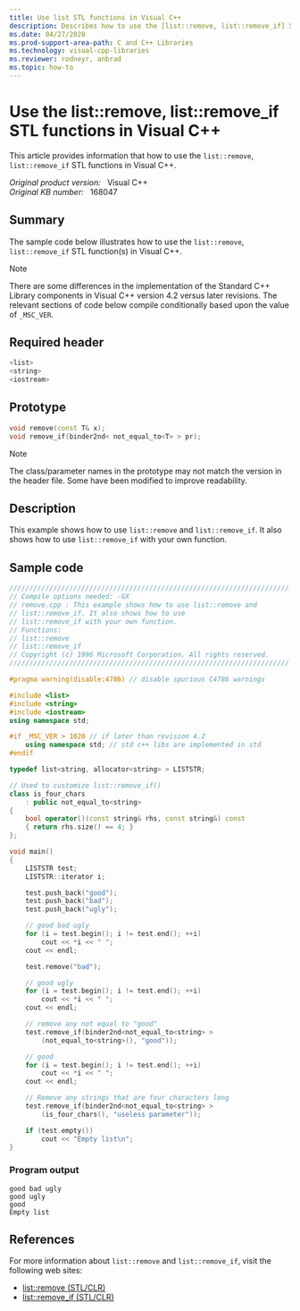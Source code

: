 ```yaml
---
title: Use list STL functions in Visual C++
description: Describes how to use the [list::remove, list::remove_if] STL function(s) in Visual C++. There are some differences in the implementation of the Standard C++ Library components in Visual C++ version 4.2 versus later revisions.
ms.date: 04/27/2020
ms.prod-support-area-path: C and C++ Libraries
ms.technology: visual-cpp-libraries
ms.reviewer: rodneyr, anbrad
ms.topic: how-to
---
```

# Use the list::remove, list::remove_if STL functions in Visual C++

This article provides information that how to use the `list::remove`, `list::remove_if` STL functions in Visual C++.

_Original product version:_ &nbsp; Visual C++  
_Original KB number:_ &nbsp; 168047

## Summary

The sample code below illustrates how to use the `list::remove`, `list::remove_if` STL function(s) in Visual C++.

> [!NOTE]
> There are some differences in the implementation of the Standard C++ Library components in Visual C++ version 4.2 versus later revisions. The relevant sections of code below compile conditionally based upon the value of `_MSC_VER`.

## Required header

```cpp
<list>
<string>
<iostream>
```

## Prototype

```cpp
void remove(const T& x);
void remove_if(binder2nd< not_equal_to<T> > pr);
```

> [!NOTE]
> The class/parameter names in the prototype may not match the version in the header file. Some have been modified to improve readability.

## Description

This example shows how to use `list::remove` and `list::remove_if`. It also shows how to use `list::remove_if` with your own function.

## Sample code

```cpp
//////////////////////////////////////////////////////////////////////
// Compile options needed: -GX
// remove.cpp : This example shows how to use list::remove and
// list::remove_if. It also shows how to use
// list::remove_if with your own function.
// Functions:
// list::remove
// list::remove_if
// Copyright (c) 1996 Microsoft Corporation. All rights reserved.
//////////////////////////////////////////////////////////////////////

#pragma warning(disable:4786) // disable spurious C4786 warnings

#include <list>
#include <string>
#include <iostream>
using namespace std;

#if _MSC_VER > 1020 // if later than revision 4.2
    using namespace std; // std c++ libs are implemented in std
#endif

typedef list<string, allocator<string> > LISTSTR;

// Used to customize list::remove_if()
class is_four_chars
    : public not_equal_to<string>
{
    bool operator()(const string& rhs, const string&) const
    { return rhs.size() == 4; }
};

void main()
{
    LISTSTR test;
    LISTSTR::iterator i;

    test.push_back("good");
    test.push_back("bad");
    test.push_back("ugly");

    // good bad ugly
    for (i = test.begin(); i != test.end(); ++i)
        cout << *i << " ";
    cout << endl;

    test.remove("bad");

    // good ugly
    for (i = test.begin(); i != test.end(); ++i)
        cout << *i << " ";
    cout << endl;

    // remove any not equal to "good"
    test.remove_if(binder2nd<not_equal_to<string> >
        (not_equal_to<string>(), "good"));

    // good
    for (i = test.begin(); i != test.end(); ++i)
        cout << *i << " ";
    cout << endl;

    // Remove any strings that are four characters long
    test.remove_if(binder2nd<not_equal_to<string> >
        (is_four_chars(), "useless parameter"));

    if (test.empty())
        cout << "Empty list\n";
}
```

### Program output

```console
good bad ugly
good ugly
good
Empty list
```

## References

For more information about `list::remove` and `list::remove_if`, visit the following web sites:

- [list::remove (STL/CLR)](/previous-versions/bb386133(v=vs.140))
- [list::remove_if (STL/CLR)](/previous-versions/bb398083(v=vs.140))
